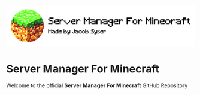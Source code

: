 <picture>
  <source media="(prefers-color-scheme: dark)" srcset="./assets/icons/logo_wide@dark.png">
  <source media="(prefers-color-scheme: light)" srcset="./assets/icons/logo_wide.png">
  <img alt="Shows an illustrated sun in light color mode and a moon with stars in dark color mode." src="./assets/icons/logo_wide.png">
</picture>

# Server Manager For Minecraft
Welcome to the official **Server Manager For Minecraft** GitHub Repository
